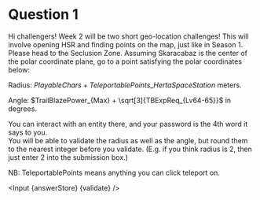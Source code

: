 <script>
    export let answerStore;
    export let validate;

    import Input from "$lib/Input.svelte";
</script>

<div class="markdown">

# Question 1

Hi challengers! Week 2 will be two short geo-location challenges! This will involve opening HSR and finding points on the map, just like in Season 1.<br>
Please head to the Seclusion Zone. Assuming Skaracabaz is the center of the polar coordinate plane, go to a point satisfying the polar coordinates below:

Radius: $PlayableChars + TeleportablePoints\_{HertaSpaceStation}$ meters.

Angle: $TrailBlazePower_{Max} + \sqrt[3]{TBExpReq_{Lv64-65}}$ in degrees.

You can interact with an entity there, and your password is the 4th word it says to you.<br>
You will be able to validate the radius as well as the angle, but round them to the nearest integer before you validate. (E.g. if you think radius is 2, then just enter 2 into the submission box.)

NB: TeleportablePoints means anything you can click teleport on.

</div>

<Input {answerStore} {validate} />
